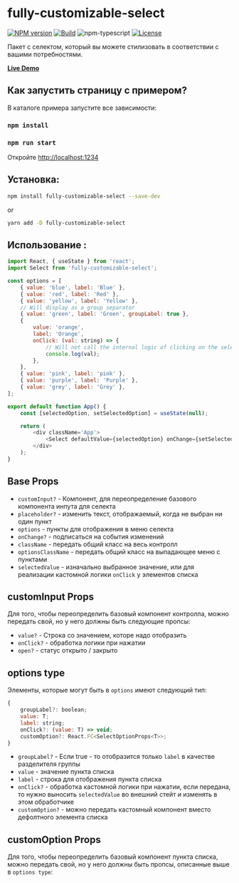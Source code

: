 # fully-customizable-select

[![NPM version][npm-image]][npm-url]
[![Build][github-build]][github-build-url]
![npm-typescript]
[![License][github-license]][github-license-url]

Пакет с селектом, который вы можете стилизовать в соответствии с вашими потребностями.

[**Live Demo**](https://guvictory.github.io/fully-customizable-select/)

## Как запустить страницу с примером?

В каталоге примера запустите все зависимости:

### `npm install`

### `npm run start`

Откройте [http://localhost:1234](http://localhost:1234)

## Установка:

```bash
npm install fully-customizable-select --save-dev
```

or

```bash
yarn add -D fully-customizable-select
```

## Использование :

```js
import React, { useState } from 'react';
import Select from 'fully-customizable-select';

const options = [
    { value: 'blue', label: 'Blue' },
    { value: 'red', label: 'Red' },
    { value: 'yellow', label: 'Yellow' },
    // Will display as a group separator
    { value: 'green', label: 'Green', groupLabel: true },
    {
        value: 'orange',
        label: 'Orange',
        onClick: (val: string) => {
            // Will not call the internal logic of clicking on the select element, only the passed callback
            console.log(val);
        },
    },
    { value: 'pink', label: 'pink' },
    { value: 'purple', label: 'Purple' },
    { value: 'grey', label: 'Grey' },
];

export default function App() {
    const [selectedOption, setSelectedOption] = useState(null);

    return (
        <div className='App'>
            <Select defaultValue={selectedOption} onChange={setSelectedOption} options={options} />
        </div>
    );
}
```

## Base Props

-   `customInput?` - Компонент, для переопределение базового компонента инпута для селекта
-   `placeholder?` - изменить текст, отображаемый, когда не выбран ни один пункт
-   `options` - пункты для отображения в меню селекта
-   `onChange?` - подписаться на события изменений
-   `className` - передать общий класс на весь контролл
-   `optionsClassName` - передать общий класс на выпадающее меню с пунктами
-   `selectedValue` - изначально выбранное значение, или для реализации кастомной логики `onClick` у элементов списка

## customInput Props

Для того, чтобы переопределить базовый компонент контролла, можно передать свой, но у него должны быть следующие пропсы:

-   `value?` - Строка со значением, которе надо отобразить
-   `onClick?` - обработка логики при нажатии
-   `open?` - статус открыто / закрыто

## options type

Элементы, которые могут быть в `options` имеют следующий тип:

```js
{
    groupLabel?: boolean;
    value: T;
    label: string;
    onClick?: (value: T) => void;
    customOption?: React.FC<SelectOptionProps<T>>;
}
```

-   `groupLabel?` - Если true - то отобразится только `label` в качестве разделителя группы
-   `value` - значение пункта списка
-   `label` - строка для отображения пункта списка
-   `onClick?` - обработка кастомной логики при нажатии, если передана, то нужно выносить `selectedValue` во внешний стейт и изменять в этом обработчике
-   `customOption?` - можно передать кастомный компонент вместо дефолтного элемента списка

## customOption Props

Для того, чтобы переопределить базовый компонент пункта списка, можно передать свой, но у него должны быть пропсы, описанные выше в `options type`:

[npm-url]: https://www.npmjs.com/package/fully-customizable-select
[npm-image]: https://img.shields.io/npm/v/fully-customizable-select
[github-license]: https://img.shields.io/github/license/guvictory/fully-customizable-select
[github-license-url]: https://github.com/guvictory/fully-customizable-select/blob/main/LICENSE
[github-build]: https://github.com/guvictory/fully-customizable-select/actions/workflows/publish.yml/badge.svg
[github-build-url]: https://github.com/guvictory/fully-customizable-select/actions/workflows/publish.yml
[npm-typescript]: https://img.shields.io/npm/types/fully-customizable-select
